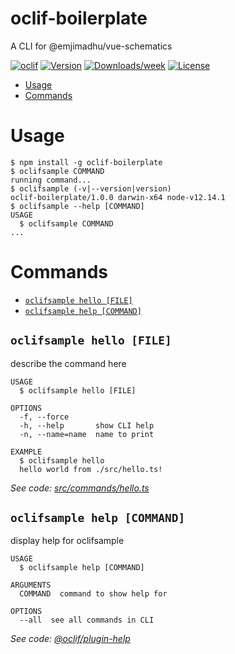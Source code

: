 oclif-boilerplate
==================

A CLI for @emjimadhu/vue-schematics

[![oclif](https://img.shields.io/badge/cli-oclif-brightgreen.svg)](https://oclif.io)
[![Version](https://img.shields.io/npm/v/@emjimadhu/oclif-boilerplate.svg)](https://npmjs.org/package/@emjimadhu/oclif-boilerplate)
[![Downloads/week](https://img.shields.io/npm/dw/@emjimadhu/oclif-boilerplate.svg)](https://npmjs.org/package/@emjimadhu/oclif-boilerplate)
[![License](https://img.shields.io/npm/l/@emjimadhu/oclif-boilerplate.svg)](https://github.com/emjimadhu/oclif-boilerplate/blob/develop/LICENSE)

<!-- toc -->
* [Usage](#usage)
* [Commands](#commands)
<!-- tocstop -->
# Usage
<!-- usage -->
```sh-session
$ npm install -g oclif-boilerplate
$ oclifsample COMMAND
running command...
$ oclifsample (-v|--version|version)
oclif-boilerplate/1.0.0 darwin-x64 node-v12.14.1
$ oclifsample --help [COMMAND]
USAGE
  $ oclifsample COMMAND
...
```
<!-- usagestop -->
# Commands
<!-- commands -->
* [`oclifsample hello [FILE]`](#oclifsample-hello-file)
* [`oclifsample help [COMMAND]`](#oclifsample-help-command)

## `oclifsample hello [FILE]`

describe the command here

```
USAGE
  $ oclifsample hello [FILE]

OPTIONS
  -f, --force
  -h, --help       show CLI help
  -n, --name=name  name to print

EXAMPLE
  $ oclifsample hello
  hello world from ./src/hello.ts!
```

_See code: [src/commands/hello.ts](https://github.com/emjimadhu/oclif-boilerplate/blob/v1.0.0/src/commands/hello.ts)_

## `oclifsample help [COMMAND]`

display help for oclifsample

```
USAGE
  $ oclifsample help [COMMAND]

ARGUMENTS
  COMMAND  command to show help for

OPTIONS
  --all  see all commands in CLI
```

_See code: [@oclif/plugin-help](https://github.com/oclif/plugin-help/blob/v2.2.3/src/commands/help.ts)_
<!-- commandsstop -->
